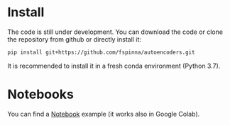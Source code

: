 # Install

The code is still under development. You can download the code or clone the repository from github or directly install it:

```bash
pip install git+https://github.com/fspinna/autoencoders.git
```
It is recommended to install it in a fresh conda environment (Python 3.7).

# Notebooks
You can find a [Notebook](https://github.com/fspinna/autoencoders/blob/main/notebooks/vae_example.ipynb) example (it works also in Google Colab).
